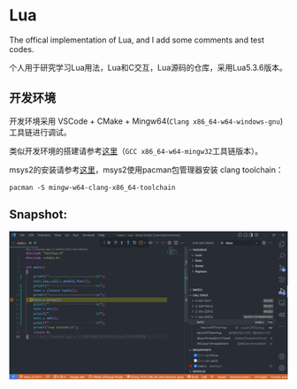 # Lua
The offical implementation of Lua, and I add some comments and test codes.

个人用于研究学习Lua用法，Lua和C交互，Lua源码的仓库，采用Lua5.3.6版本。

## 开发环境

开发环境采用 VSCode + CMake + Mingw64(`Clang x86_64-w64-windows-gnu`) 工具链进行调试。

类似开发环境的搭建请参考[这里](https://github.com/DFVSQY/Vscode_Mingw_GDB_CMake_Clangd_Demo)（`GCC x86_64-w64-mingw32`工具链版本）。

msys2的安装请参考[这里](https://github.com/DFVSQY/VscodeMingw64Demo)，msys2使用pacman包管理器安装 clang toolchain：
```
pacman -S mingw-w64-clang-x86_64-toolchain
```

## Snapshot:
![截图](learn/res/Snipaste_2022-10-19_21-02-25.png)